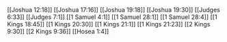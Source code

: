 [[Joshua 12:18]]
[[Joshua 17:16]]
[[Joshua 19:18]]
[[Joshua 19:30]]
[[Judges 6:33]]
[[Judges 7:1]]
[[1 Samuel 4:1]]
[[1 Samuel 28:1]]
[[1 Samuel 28:4]]
[[1 Kings 18:45]]
[[1 Kings 20:30]]
[[1 Kings 21:1]]
[[1 Kings 21:23]]
[[2 Kings 9:30]]
[[2 Kings 9:36]]
[[Hosea 1:4]]
